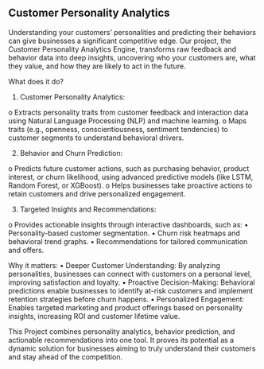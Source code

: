 
## Customer Personality Analytics

Understanding your customers’ personalities and predicting their behaviors can give businesses a significant competitive edge. Our project, the Customer Personality Analytics Engine, transforms raw feedback and behavior data into deep insights, uncovering who your customers are, what they value, and how they are likely to act in the future.

What does it do? 
1. Customer Personality Analytics:

o Extracts personality traits from customer feedback and interaction data 
using Natural Language Processing (NLP) and machine learning. 
o Maps traits (e.g., openness, conscientiousness, sentiment tendencies) to 
customer segments to understand behavioral drivers. 

2. Behavior and Churn Prediction: 
 
o Predicts future customer actions, such as purchasing behavior, product 
interest, or churn likelihood, using advanced predictive models (like LSTM, 
Random Forest, or XGBoost). 
o Helps businesses take proactive actions to retain customers and drive 
personalized engagement. 
 
3. Targeted Insights and Recommendations: 
 
o Provides actionable insights through interactive dashboards, such as: 
• Personality-based customer segmentation. 
• Churn risk heatmaps and behavioral trend graphs. 
• Recommendations for tailored communication and offers. 

Why it matters: 
• Deeper Customer Understanding: By analyzing personalities, businesses can 
connect with customers on a personal level, improving satisfaction and loyalty. 
• Proactive Decision-Making: Behavioral predictions enable businesses to identify 
at-risk customers and implement retention strategies before churn happens. 
• Personalized Engagement: Enables targeted marketing and product offerings 
based on personality insights, increasing ROI and customer lifetime value. 
 
This Project combines personality analytics, behavior prediction, and actionable 
recommendations into one tool. It proves its potential as a dynamic solution for businesses 
aiming to truly understand their customers and stay ahead of the competition.